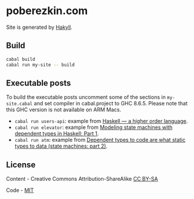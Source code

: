 # poberezkin.com

Site is generated by [Hakyll](https://jaspervdj.be/hakyll/).

## Build

```sh
cabal build
cabal run my-site -- build
```

## Executable posts

To build the executable posts uncomment some of the sections in `my-site.cabal` and set compiler in cabal.project to GHC 8.6.5. Please note that this GHC version is not available on ARM Macs.

- `cabal run users-api`: example from [Haskell — a higher order language](http://www.poberezkin.com/posts/2020-03-15-haskell-a-higher-order-language.html).
- `cabal run elevator`: example from [Modeling state machines with dependent types in Haskell: Part 1](https://www.poberezkin.com/posts/2020-06-29-modeling-state-machine-dependent-types-haskell-1.html).
- `cabal run atm`: example from [Dependent types to code are what static types to data (state machines: part 2)](https://www.poberezkin.com/posts/2020-09-04-dependent-types-to-code-are-what-static-types-to-data.html).

## License

Content - Creative Commons Attribution-ShareAlike [CC BY-SA](https://creativecommons.org/licenses/by-sa/4.0/)

Code - [MIT](https://github.com/epoberezkin/poberezkin.com/blob/master/LICENSE)
